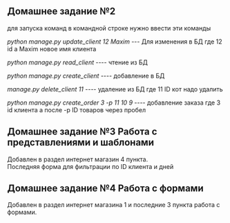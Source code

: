 ## Домашнее задание №2 ##

для запуска команд в командной строке нужно ввести эти команды 

*python manage.py update_client 12 Maxim* --- Для изменения в БД где 12 id а Maxim новое имя клиента

*python manage.py read_client*  ----			чтение из БД

*python manage.py create_client* ----  		добавление в БД

*manage.py delete_client 11* ----  удаление из БД где 11 ID кот надо удалить  

*python manage.py create_order 3 -p 11 10 9* ---- добавление заказа где 3 id клиента а после -p ID товаров через пробел

## Домашнее задание №3 Работа с представлениями и шаблонами ##

Добавлен в раздел интернет магазин 4 пункта.  
Последняя форма для фильтрации по ID клиента и дней 

## Домашнее задание №4 Работа с формами ##
Добавлен в раздел интернет магазина 1 и последние 3 пункта работа с формами.
